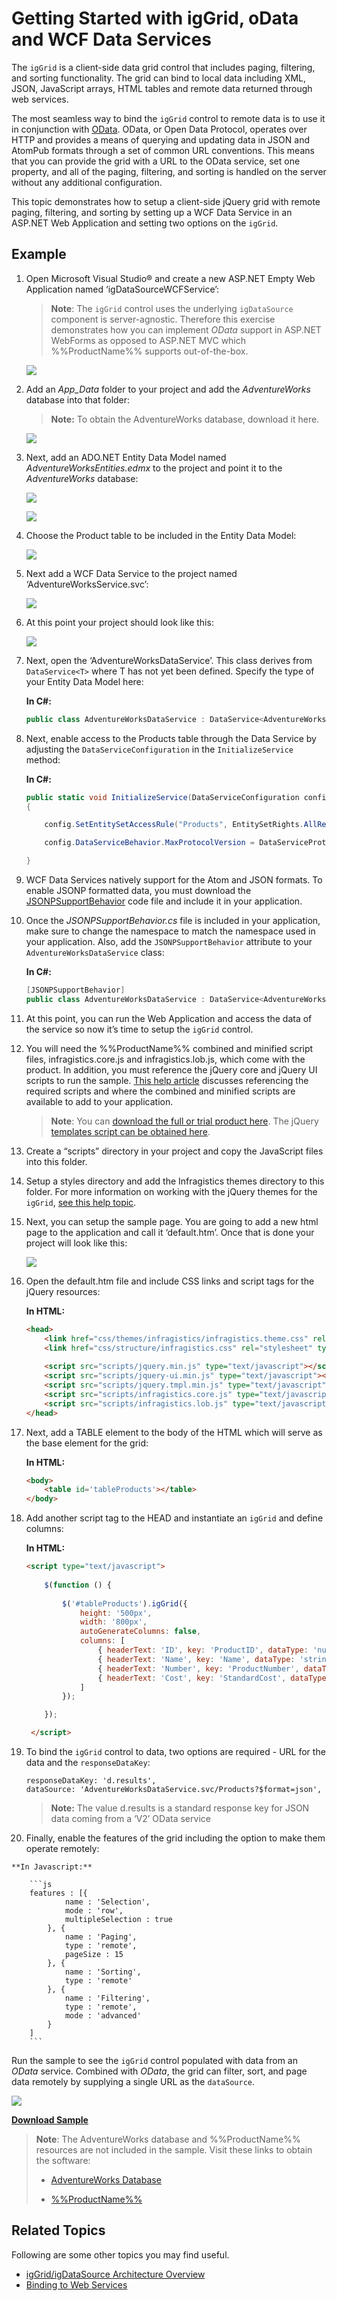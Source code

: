 ﻿<!--
|metadata|
{
    "fileName": "iggrid-getting-started-with-iggrid-odata-and-wcf-data-services",
    "controlName": "igGrid",
    "tags": ["Data Binding","Getting Started","Grids","How Do I"]
}
|metadata|
-->

# Getting Started with igGrid, oData and WCF Data Services



The `igGrid` is a client-side data grid control that includes paging, filtering, and sorting functionality. The grid can bind to local data including XML, JSON, JavaScript arrays, HTML tables and remote data returned through web services.

The most seamless way to bind the `igGrid` control to remote data is to use it in conjunction with [OData](http://en.wikipedia.org/wiki/OData). OData, or Open Data Protocol, operates over HTTP and provides a means of querying and updating data in JSON and AtomPub formats through a set of common URL conventions. This means that you can provide the grid with a URL to the OData service, set one property, and all of the paging, filtering, and sorting is handled on the server without any additional configuration.

This topic demonstrates how to setup a client-side jQuery grid with remote paging, filtering, and sorting by setting up a WCF Data Service in an ASP.NET Web Application and setting two options on the `igGrid`.

## Example

1.  Open Microsoft Visual Studio® and create a new ASP.NET Empty Web Application named ‘igDataSourceWCFService’:

    > **Note**: The `igGrid` control uses the underlying `igDataSource` component is server-agnostic. Therefore this exercise demonstrates how you can implement *OData* support in ASP.NET WebForms as opposed to ASP.NET MVC which %%ProductName%% supports out-of-the-box.

    ![](images/Getting_Started_with_igGrid_oData_WCF_01.png)

2.  Add an *App_Data* folder to your project and add the *AdventureWorks* database into that folder:

    > **Note:** To obtain the AdventureWorks database, download it here.

    ![](images/gdod_proj1.jpg)

3.  Next, add an ADO.NET Entity Data Model named *AdventureWorksEntities.edmx* to the project and point it to the *AdventureWorks* database:

    ![](images/Getting_Started_with_igGrid_oData_WCF_02.png)

    ![](images/Getting_Started_with_igGrid_oData_WCF_03.png)

4.  Choose the Product table to be included in the Entity Data Model:

    ![](images/Getting_Started_with_igGrid_oData_WCF_04.png)

5.  Next add a WCF Data Service to the project named ‘AdventureWorksService.svc’:

    ![](images/Getting_Started_with_igGrid_oData_WCF_05.png)

6.  At this point your project should look like this:

    ![](images/Getting_Started_with_igGrid_oData_WCF_06.png)

7.  Next, open the ‘AdventureWorksDataService’. This class derives from `DataService<T>` where T has not yet been defined. Specify the type of your Entity Data Model here:

    **In C#:**

	```csharp
	public class AdventureWorksDataService : DataService<AdventureWorksLT2008_DataEntities>
	```

8.  Next, enable access to the Products table through the Data Service by adjusting the `DataServiceConfiguration` in the `InitializeService` method:

    **In C#:**

	```csharp
	public static void InitializeService(DataServiceConfiguration config)
    {
	
	    config.SetEntitySetAccessRule("Products", EntitySetRights.AllRead);
	
	    config.DataServiceBehavior.MaxProtocolVersion = DataServiceProtocolVersion.V2;

    }
	```

9.  WCF Data Services natively support for the Atom and JSON formats. To enable JSONP formatted data, you must download the [JSONPSupportBehavior](http://archive.msdn.microsoft.com/DataServicesJSONP) code file and include it in your application.

10. Once the *JSONPSupportBehavior.cs* file is included in your application, make sure to change the namespace to match the namespace used in your application. Also, add the `JSONPSupportBehavior` attribute to your `AdventureWorksDataService` class:

    **In C#:**

	```csharp
	[JSONPSupportBehavior]
    public class AdventureWorksDataService : DataService<AdventureWorksLT2008_DataEntities>
	```

11. At this point, you can run the Web Application and access the data of the service so now it’s time to setup the `igGrid` control.

12. You will need the %%ProductName%% combined and minified script files, infragistics.core.js and infragistics.lob.js, which come with the product. In addition, you must reference the jQuery core and jQuery UI scripts to run the sample. [This help article](Deployment-Guide-JavaScript-Resources.html) discusses referencing the required scripts and where the combined and minified scripts are available to add to your application.

    > **Note**: You can [download the full or trial product here](http://www.infragistics.com/dotnet/netadvantage/jquery-controls.aspx#Downloads). The jQuery [templates script can be obtained here](http://plugins.jquery.com/tag/templates/).

13. Create a “scripts” directory in your project and copy the JavaScript files into this folder.

14. Setup a styles directory and add the Infragistics themes directory to this folder. For more information on working with the jQuery themes for the `igGrid`, [see this help topic](igGrid-Styling-and-Theming.html).

15. Next, you can setup the sample page. You are going to add a new html page to the application and call it ‘default.htm’. Once that is done your project will look like this:

    ![](images/Getting_Started_with_igGrid_oData_WCF_07.png)

16. Open the default.htm file and include CSS links and script tags for the jQuery resources:

    **In HTML:**

	```html
	<head>
	    <link href="css/themes/infragistics/infragistics.theme.css" rel="stylesheet" type="text/css" />
	    <link href="css/structure/infragistics.css" rel="stylesheet" type="text/css" />
	 
	    <script src="scripts/jquery.min.js" type="text/javascript"></script>
		<script src="scripts/jquery-ui.min.js" type="text/javascript"></script>
		<script src="scripts/jquery.tmpl.min.js" type="text/javascript"></script>
		<script src="scripts/infragistics.core.js" type="text/javascript"></script>
		<script src="scripts/infragistics.lob.js" type="text/javascript"></script>
	</head>
	```

17. Next, add a TABLE element to the body of the HTML which will serve as the base element for the grid:

    **In HTML:**

    ```html
    <body>
        <table id='tableProducts'></table>
    </body>
    ```

18. Add another script tag to the HEAD and instantiate an `igGrid` and define columns:

    **In HTML:**

	```html
	<script type="text/javascript">
			
		$(function () {
		
			$('#tableProducts').igGrid({
				height: '500px',
				width: '800px',
				autoGenerateColumns: false,
				columns: [
					{ headerText: 'ID', key: 'ProductID', dataType: 'number' },
					{ headerText: 'Name', key: 'Name', dataType: 'string' },
					{ headerText: 'Number', key: 'ProductNumber', dataType: 'string' },			
					{ headerText: 'Cost', key: 'StandardCost', dataType: 'number', format: 'currency'}	
				]			
			});	
	
		});
	
     </script>
	```

19. To bind the `igGrid` control to data, two options are required - URL for the data and the `responseDataKey`:

	```
	responseDataKey: 'd.results',
	dataSource: 'AdventureWorksDataService.svc/Products?$format=json',
	```

    > **Note:** The value d.results is a standard response key for JSON data coming from a ‘V2’ OData service

20.  Finally, enable the features of the grid including the option to make them operate remotely:
	
	**In Javascript:**

		```js
		features : [{
				name : 'Selection',
				mode : 'row',
				multipleSelection : true
			}, {
				name : 'Paging',
				type : 'remote',
				pageSize : 15
			}, {
				name : 'Sorting',
				type : 'remote'
			}, {
				name : 'Filtering',
				type : 'remote',
				mode : 'advanced'
			}
		]
		```


Run the sample to see the `igGrid` control populated with data from an *OData* service. Combined with *OData*, the grid can filter, sort, and page data remotely by supplying a single URL as the `dataSource`.

![](images/Getting_Started_with_igGrid_oData_WCF_08.png)

[**Download Sample**](http://dl.infragistics.com/community/jquery/codesamples/aaronm/2011-07-28/igGridOData.zip)

> **Note**: The AdventureWorks database and %%ProductName%% resources are not included in the sample. Visit these links to obtain the software:
> 
> * [AdventureWorks Database](http://msftdbprodsamples.codeplex.com/releases/view/37109)
> 
> * [%%ProductName%%](http://www.infragistics.com/dotnet/netadvantage/jquery-controls.aspx#Downloads)



## Related Topics

Following are some other topics you may find useful.

-   [igGrid/igDataSource Architecture Overview](igGrid-igDataSource-Architecture-Overview.html)
-   [Binding to Web Services](igGrid-Binding-to-Web-Services.html)

 

 


